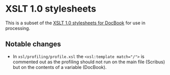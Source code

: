 <!--
SPDX-FileCopyrightText: 2025 Nico Rikken <nico.rikken@fsfe.org>

SPDX-License-Identifier: CC-BY-SA-4.0
-->

# XSLT 1.0 stylesheets

This is a subset of the [XSLT 1.0 stylesheets for DocBook](https://github.com/docbook/xslt10-stylesheets) for use in processing.

## Notable changes

- In `xsl/profiling/profile.xsl` the `<xsl:template match="/">` is commented out as the profiling should not run on the main file (Scribus) but on the contents of a variable (DocBook).
